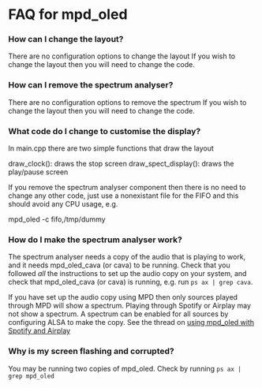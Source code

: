 # FAQ for mpd_oled

### How can I change the layout?

There are no configuration options to change the layout If you
wish to change the layout then you will need to change the code.

### How can I remove the spectrum analyser?

There are no configuration options to remove the spectrum If you
wish to change the layout then you will need to change the code.

### What code do I change to customise the display?

In main.cpp there are two simple functions that draw the layout

   draw_clock():         draws the stop screen
   draw_spect_display(): draws the play/pause screen

If you remove the spectrum analyser component then there is no need
to change any other code, just use a nonexistant file for the FIFO
and this should avoid any CPU usage, e.g.

   mpd_oled -c fifo,/tmp/dummy

### How do I make the spectrum analyser work?

The spectrum analyser needs a copy of the audio that is playing to
work, and it needs mpd_oled_cava (or cava) to be running.
Check that you followed *all* the instructions to set up the audio
copy on your system, and check that mpd_oled_cava (or cava) is running, e.g.
run ```ps ax | grep cava```.

If you have set up the audio copy using MPD then only sources played
through MPD will show a spectrum. Playing through Spotify or Airplay
may not show a spectrum. A spectrum can be enabled for all sources
by configuring ALSA to make the copy. See the thread on
[using mpd_oled with Spotify and Airplay](https://github.com/antiprism/mpd_oled/issues/4)

### Why is my screen flashing and corrupted?

You may be running two copies of mpd_oled. Check by running
```ps ax | grep mpd_oled```
